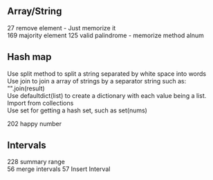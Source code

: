 ## Array/String

27 remove element - Just memorize it  
169 majority element 
125 valid palindrome - memorize method alnum  

## Hash map
Use split method to split a string separated by white space into words  
Use join to join a array of strings by a separator string such as: "".join(result)  
Use defaultdict(list) to create a dictionary with each value being a list. Import from collections  
Use set for getting a hash set, such as set(nums)

202 happy number

## Intervals
228 summary range  
56 merge intervals
57 Insert Interval  
